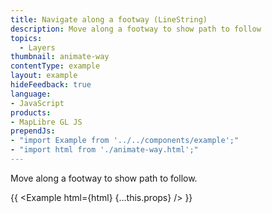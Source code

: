 ```yaml
---
title: Navigate along a footway (LineString)
description: Move along a footway to show path to follow
topics:
  - Layers
thumbnail: animate-way
contentType: example
layout: example
hideFeedback: true
language:
- JavaScript
products:
- MapLibre GL JS
prependJs:
- "import Example from '../../components/example';"
- "import html from './animate-way.html';"
---
```


Move along a footway to show path to follow.

{{ <Example html={html} {...this.props} /> }}
